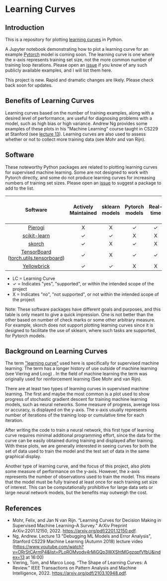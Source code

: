 # Learning Curves

## Introduction

This is a repository for plotting [learning curves](#background-on-learning-curves) in Python.

A Jupyter notebook demonstrating how to plot a learning curve for an example [Pytorch](https://github.com/pytorch/pytorch) model is coming soon.  The learning curve is one where the x-axis represents training set size, not the more common number of training loop iterations.  Please open an [issue](https://github.com/AlexGose/learning-curve/issues) if you know of any such publicly available examples, and I will list them here.

This project is new.  Rapid and dramatic changes are likely.  Please check back soon for updates.

## Benefits of Learning Curves

Learning curves based on the number of training examples, along with a desired level of performance, are useful for diagnosing problems with a model, such as high bias or high variance.  Andrew Ng provides some examples of these plots in his "Machine Learning" course taught in CS229 at Stanford (see [lecture 13](https://www.youtube.com/watch?v=ORrStCArmP4&list=PLoROMvodv4rMiGQp3WXShtMGgzqpfVfbU&index=13)).  Learning curves are also used to assess whether or not to collect more training data (see Mohr and van Rijn).

## Software

These noteworthy Python packages are related to plotting learning curves for supervised machine learning.  Some are not designed to work with Pytorch directly, and some do not produce learning curves for increasing numbers of training set sizes. Please open an [issue](https://github.com/AlexGose/learning-curve/issues) to suggest a package to add to the list.

| Software | Actively Maintained | sklearn models | Pytorch models | Real-time | Browser | iteration LC | train set size LC |
| :---: | :---: | :---: | :---: | :---: | :---: | :---: | :---: |
| [Pierogi](https://github.com/nalepae/pierogi) |  X  | X   |  ✓    |  ✓   |  ✓   |   ✓  |  X  |
| [scikit-learn](https://scikit-learn.org/stable/modules/learning_curve.html#learning-curve) | ✓  | ✓  | X | X | X | ✓  | ✓  |
| [skorch](https://github.com/skorch-dev/skorch) | ✓  | X | ✓  | X | X | X | X |
| [TensorBoard](https://www.tensorflow.org/tensorboard/) ([torch.utils.tensorboard](https://pytorch.org/docs/stable/tensorboard.html)) | ✓  | X | ✓  | ✓  | ✓  | ✓  | X |
| [Yellowbrick](https://www.scikit-yb.org/en/latest/api/model_selection/learning_curve.html) | ✓  | ✓  | X | X | X | ✓  | ✓  |

- LC = Learning Curve
- ✓  = Indicates "yes", "supported", or within the intended scope of the project
- X = Indicates "no", "not supported", or not within the intended scope of the project

Note: These software packages have different goals and purposes, and this table is only meant to give a quick impression.  One is not better than the other based on number of check marks or some other arbitrary measure.  For example, skorch does not support plotting learning curves since it is designed to facilitate the use of sklearn, where such tasks are supported, for Pytorch models.

## Background on Learning Curves

The term ["learning curve"](https://en.wikipedia.org/wiki/Learning_curve_(machine_learning)) used here is specifically for supervised machine learning.  The term has a longer history of use outside of machine learning (see Viering and Loog) .  In the field of machine learning the term was originally used for reinforcement learning (See Mohr and van Rijn).

There are at least two types of learning curves in supervised machine learning.  The first and maybe the most common is a plot used to show progress of stochastic gradient descent for training machine learning models, such as neural networks.  Some measure of progress, average loss or accuracy, is displayed on the y-axis.  The x-axis usually represents number of iterations of the training loop or cumulative time for each iteration.

After writing the code to train a neural network, this first type of learning curve requires minimal additional programming effort, since the data for the curve can be easily obtained during training and displayed after training.  With these plots, we are generally interested in seeing curves for both the set of data used to train the model and the test set of data in the same graphical display.

Another type of learning curve, and the focus of this project, also plots some measure of performance on the y-axis.  However, the x-axis represents the number of observations used to train the model.  This means that the model must be fully trained at least once for each training set size of interest.  This can be computationally prohibitive for large data sets or large neural network models, but the benefits may outweigh the cost.

## References

- Mohr, Felix, and Jan N van Rijn. “Learning Curves for Decision Making in Supervised Machine Learning–A Survey.” ArXiv Preprint ArXiv:2201.12150, 2022. <https://arxiv.org/pdf/2201.12150.pdf>.
- Ng, Andrew. Lecture 13 "Debugging ML Models and Error Analysis", Stanford CS229 Machine Learning (Autumn 2018) lecture video (<https://www.youtube.com/watch?v=ORrStCArmP4&list=PLoROMvodv4rMiGQp3WXShtMGgzqpfVfbU&index=13> at 16:00)
- Viering, Tom, and Marco Loog. “The Shape of Learning Curves: A Review.” IEEE Transactions on Pattern Analysis and Machine Intelligence, 2022. <https://arxiv.org/pdf/2103.10948.pdf>.
